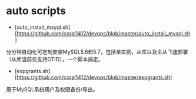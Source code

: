 auto  scripts
====
* [auto_install_msyql.sh] [https://github.com/coral1412/devops/blob/master/auto_install_mysql.sh]

分分钟自动化可定制安装MySQL5.6和5.7，包括单实例，从库以及主从飞速部署（从库当前仅支持GTID），一个脚本搞定。

* [expgrants.sh] [https://github.com/coral1412/devops/blob/master/expgrants.sh]

用于MySQL系统用户及权限备份/导出。
